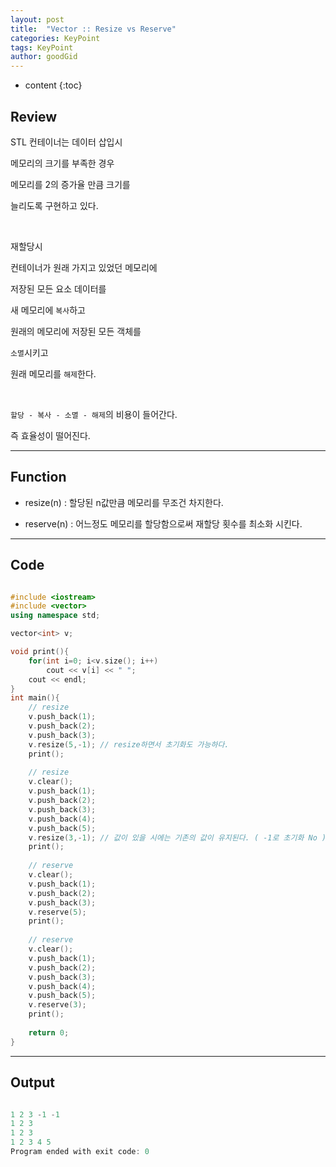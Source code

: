```yaml
---
layout: post
title:  "Vector :: Resize vs Reserve"
categories: KeyPoint
tags: KeyPoint
author: goodGid
---
```

* content
{:toc}


## Review

 STL 컨테이너는 데이터 삽입시 
 
 메모리의 크기를 부족한 경우 
 
 메모리를 2의 증가율 만큼 크기를 
 
 늘리도록 구현하고 있다.

 <br>
 
 재할당시 
 
 컨테이너가 원래 가지고 있었던 메모리에 
 
 저장된 모든 요소 데이터를
 
 새 메모리에 `복사`하고 
 
 원래의 메모리에 저장된 모든 객체를 
 
 `소멸`시키고 
 
 원래 메모리를 `해제`한다.

 <br>
 
 `할당 - 복사 - 소멸 - 해제`의 비용이 들어간다.
 
 즉 효율성이 떨어진다.
 
 ---

## Function

 * resize(n) : 할당된 n값만큼 메모리를 무조건 차지한다.

 * reserve(n) : 어느정도 메모리를 할당함으로써 재할당 횟수를 최소화 시킨다.

---

## Code
``` cpp

#include <iostream>
#include <vector>
using namespace std;

vector<int> v;

void print(){
    for(int i=0; i<v.size(); i++)
        cout << v[i] << " ";
    cout << endl;
}
int main(){
    // resize
    v.push_back(1);
    v.push_back(2);
    v.push_back(3);
    v.resize(5,-1); // resize하면서 초기화도 가능하다.
    print();
    
    // resize
    v.clear();
    v.push_back(1);
    v.push_back(2);
    v.push_back(3);
    v.push_back(4);
    v.push_back(5);
    v.resize(3,-1); // 값이 있을 시에는 기존의 값이 유지된다. ( -1로 초기화 No )
    print();
    
    // reserve
    v.clear();
    v.push_back(1);
    v.push_back(2);
    v.push_back(3);
    v.reserve(5);
    print();
    
    // reserve
    v.clear();
    v.push_back(1);
    v.push_back(2);
    v.push_back(3);
    v.push_back(4);
    v.push_back(5);
    v.reserve(3);
    print();
    
    return 0;
}

```

---
## Output

``` cpp

1 2 3 -1 -1 
1 2 3 
1 2 3 
1 2 3 4 5 
Program ended with exit code: 0

```




